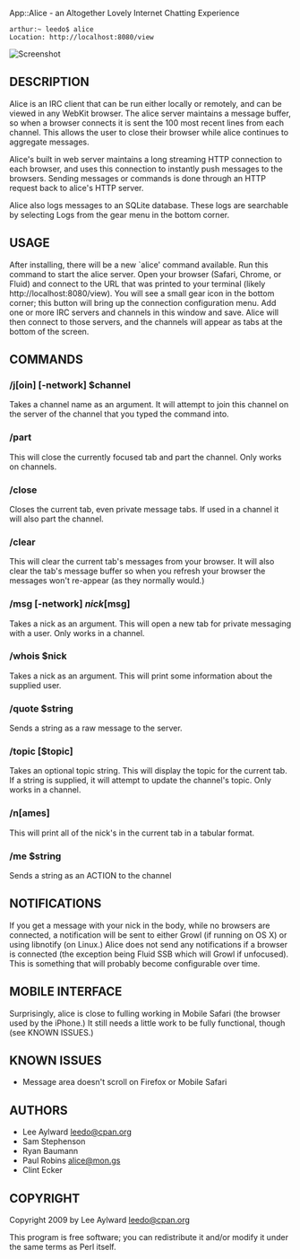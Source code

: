 App::Alice - an Altogether Lovely Internet Chatting Experience

    arthur:~ leedo$ alice
    Location: http://localhost:8080/view

![Screenshot](http://i.conio.net/what-is-alice.png)

## DESCRIPTION

Alice is an IRC client that can be run either locally or remotely, and
can be viewed in any WebKit browser. The alice server
maintains a message buffer, so when a browser connects it is sent
the 100 most recent lines from each channel. This allows the user to
close their browser while alice continues to aggregate messages.

Alice's built in web server maintains a long streaming HTTP connection
to each browser, and uses this connection to instantly push messages
to the browsers. Sending messages or commands is done through an HTTP
request back to alice's HTTP server.

Alice also logs messages to an SQLite database. These logs are searchable
by selecting Logs from the gear menu in the bottom corner.

## USAGE

After installing, there will be a new `alice' command available. Run
this command to start the alice server. Open your browser (Safari, Chrome, or
Fluid) and connect to the URL that was printed to your terminal
(likely http://localhost:8080/view). You will see a small gear icon in the
bottom corner; this button will bring up the connection configuration
menu. Add one or more IRC servers and channels in this window and save.
Alice will then connect to those servers, and the channels will appear as
tabs at the bottom of the screen.

## COMMANDS

### /j[oin] [-network] $channel

Takes a channel name as an argument. It will attempt to join this channel
on the server of the channel that you typed the command into.

### /part

This will close the currently focused tab and part the channel. Only works on
channels.

### /close

Closes the current tab, even private message tabs. If used in a channel
it will also part the channel.

### /clear

This will clear the current tab's messages from your browser. It will also 
clear the tab's message buffer so when you refresh your browser the messages 
won't re-appear (as they normally would.)

### /msg [-network] $nick [$msg]

Takes a nick as an argument. This will open a new tab for private messaging
with a user. Only works in a channel.

### /whois $nick

Takes a nick as an argument. This will print some information about the
supplied user.

### /quote $string

Sends a string as a raw message to the server.

### /topic [$topic]

Takes an optional topic string. This will display the topic for the current tab.
If a string is supplied, it will attempt to update the channel's topic.
Only works in a channel.

### /n[ames]

This will print all of the nick's in the current tab in a tabular format.

### /me $string

Sends a string as an ACTION to the channel

## NOTIFICATIONS

If you get a message with your nick in the body, while no browsers are
connected, a notification will be sent to either Growl (if running on
OS X) or using libnotify (on Linux.) Alice does not send any notifications
if a browser is connected (the exception being Fluid SSB which will
Growl if unfocused). This is something that will probably become 
configurable over time.

## MOBILE INTERFACE

Surprisingly, alice is close to fulling working in Mobile Safari (the browser used
by the iPhone.) It still needs a little work to be fully functional, though (see KNOWN ISSUES.)

## KNOWN ISSUES

* Message area doesn't scroll on Firefox or Mobile Safari

## AUTHORS

* Lee Aylward <leedo@cpan.org>
* Sam Stephenson
* Ryan Baumann
* Paul Robins <alice@mon.gs>
* Clint Ecker

## COPYRIGHT

Copyright 2009 by Lee Aylward <leedo@cpan.org>

This program is free software; you can redistribute it and/or modify it
under the same terms as Perl itself.
